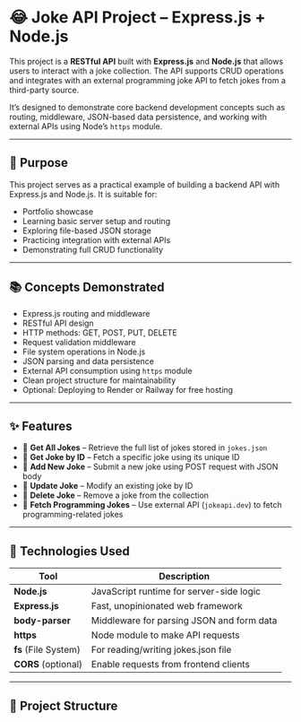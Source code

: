 # 😂 Joke API Project – Express.js + Node.js

This project is a **RESTful API** built with **Express.js** and **Node.js** that allows users to interact with a joke collection. The API supports CRUD operations and integrates with an external programming joke API to fetch jokes from a third-party source.

It’s designed to demonstrate core backend development concepts such as routing, middleware, JSON-based data persistence, and working with external APIs using Node’s `https` module.

---

## 📌 Purpose

This project serves as a practical example of building a backend API with Express.js and Node.js. It is suitable for:

- Portfolio showcase
- Learning basic server setup and routing
- Exploring file-based JSON storage
- Practicing integration with external APIs
- Demonstrating full CRUD functionality

---

## 📚 Concepts Demonstrated

- Express.js routing and middleware
- RESTful API design
- HTTP methods: GET, POST, PUT, DELETE
- Request validation middleware
- File system operations in Node.js
- JSON parsing and data persistence
- External API consumption using `https` module
- Clean project structure for maintainability
- Optional: Deploying to Render or Railway for free hosting

---

## ✨ Features

- 🔹 **Get All Jokes** – Retrieve the full list of jokes stored in `jokes.json`
- 🔹 **Get Joke by ID** – Fetch a specific joke using its unique ID
- 🔹 **Add New Joke** – Submit a new joke using POST request with JSON body
- 🔹 **Update Joke** – Modify an existing joke by ID
- 🔹 **Delete Joke** – Remove a joke from the collection
- 🔹 **Fetch Programming Jokes** – Use external API (`jokeapi.dev`) to fetch programming-related jokes

---

## 🧠 Technologies Used

| Tool            | Description                                 |
|------------------|---------------------------------------------|
| **Node.js**       | JavaScript runtime for server-side logic     |
| **Express.js**    | Fast, unopinionated web framework            |
| **body-parser**   | Middleware for parsing JSON and form data    |
| **https**         | Node module to make API requests             |
| **fs** (File System) | For reading/writing jokes.json file      |
| **CORS** (optional) | Enable requests from frontend clients      |

---

## 📁 Project Structure
